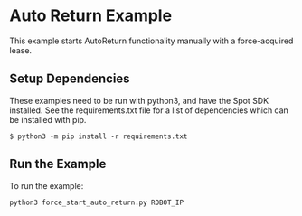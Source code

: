 <!--
Copyright (c) 2022 Boston Dynamics, Inc.  All rights reserved.

Downloading, reproducing, distributing or otherwise using the SDK Software
is subject to the terms and conditions of the Boston Dynamics Software
Development Kit License (20191101-BDSDK-SL).
-->

# Auto Return Example

This example starts AutoReturn functionality manually with a force-acquired lease.

## Setup Dependencies
These examples need to be run with python3, and have the Spot SDK installed. See the requirements.txt file for a list of dependencies which can be installed with pip.
```
$ python3 -m pip install -r requirements.txt
```

## Run the Example
To run the example:
```
python3 force_start_auto_return.py ROBOT_IP
```


